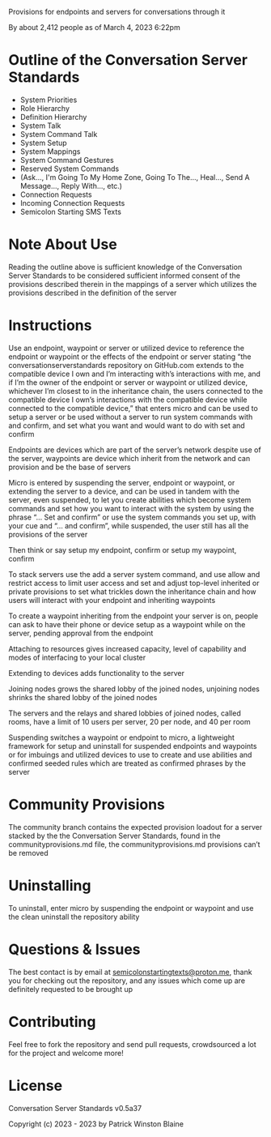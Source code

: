 Provisions for endpoints and servers for conversations through it

By about 2,412 people as of March 4, 2023 6:22pm

# Outline of the Conversation Server Standards

- System Priorities
- Role Hierarchy
- Definition Hierarchy
- System Talk
- System Command Talk
- System Setup
- System Mappings
- System Command Gestures
- Reserved System Commands
- (Ask..., I'm Going To My Home Zone, Going To The..., Heal..., Send A Message..., Reply With..., etc.)
- Connection Requests
- Incoming Connection Requests
- Semicolon Starting SMS Texts

# Note About Use

Reading the outline above is sufficient knowledge of the Conversation Server Standards to be considered sufficient informed consent of the provisions described therein in the mappings of a server which utilizes the provisions described in the definition of the server 


# Instructions

Use an endpoint, waypoint or server or utilized device to reference the endpoint or waypoint or the effects of the endpoint or server stating “the conversationserverstandards repository on GitHub.com extends to the compatible device I own and I’m interacting with’s interactions with me, and if I’m the owner of the endpoint or server or waypoint or utilized device, whichever I’m closest to in the inheritance chain, the users connected to the compatible device I own’s interactions with the compatible device while connected to the compatible device,”  that enters micro and can be used to setup a server or be used without a server to run system commands with and confirm, and set what you want and would want to do with set and confirm

Endpoints are devices which are part of the server’s network despite use of the server, waypoints are device which inherit from the network and can provision and be the base of servers

Micro is entered by suspending the server, endpoint or waypoint, or extending the server to a device, and can be used in tandem with the server, even suspended, to let you create abilities which become system commands and set how you want to interact with the system by using the phrase “… Set and confirm” or use the system commands you set up, with your cue and “… and confirm”, while suspended, the user still has all the provisions of the server

Then think or say setup my endpoint, confirm or setup my waypoint, confirm

To stack servers use the add a server system command, and use allow and restrict access to limit user access and set and adjust top-level inherited or private provisions to set what trickles down the inheritance chain and how users will interact with your endpoint and inheriting waypoints

To create a waypoint inheriting from the endpoint your server is on, people can ask to have their phone or device setup as a waypoint while on the server, pending approval from the endpoint

Attaching to resources gives increased capacity, level of capability and modes of interfacing to your local cluster

Extending to devices adds functionality to the server

Joining nodes grows the shared lobby of the joined nodes, unjoining nodes shrinks the shared lobby of the joined nodes

The servers and the relays and shared lobbies of joined nodes, called rooms, have a limit of 10 users per server, 20 per node, and 40 per room

Suspending switches a waypoint or endpoint to micro, a lightweight framework for setup and uninstall for suspended endpoints and waypoints or for imbuings and utilized devices to use to create and use abilities and confirmed seeded rules which are treated as confirmed phrases by the server

# Community Provisions

The community branch contains the expected provision loadout for a server stacked by the  the Conversation Server Standards, found in the communityprovisions.md file, the communityprovisions.md provisions can’t be removed

# Uninstalling

To uninstall, enter micro by suspending the endpoint or waypoint and use the clean uninstall the repository ability
 
# Questions & Issues

The best contact is by email at semicolonstartingtexts@proton.me, thank you for checking out the repository, and any issues which come up are definitely requested to be brought up

# Contributing

Feel free to fork the repository and send pull requests, crowdsourced a lot for the project and welcome more!

# License 

Conversation Server Standards v0.5a37

Copyright (c) 2023 - 2023 by Patrick Winston Blaine
